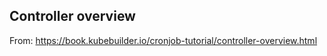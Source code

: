 ## Controller overview

From: https://book.kubebuilder.io/cronjob-tutorial/controller-overview.html

